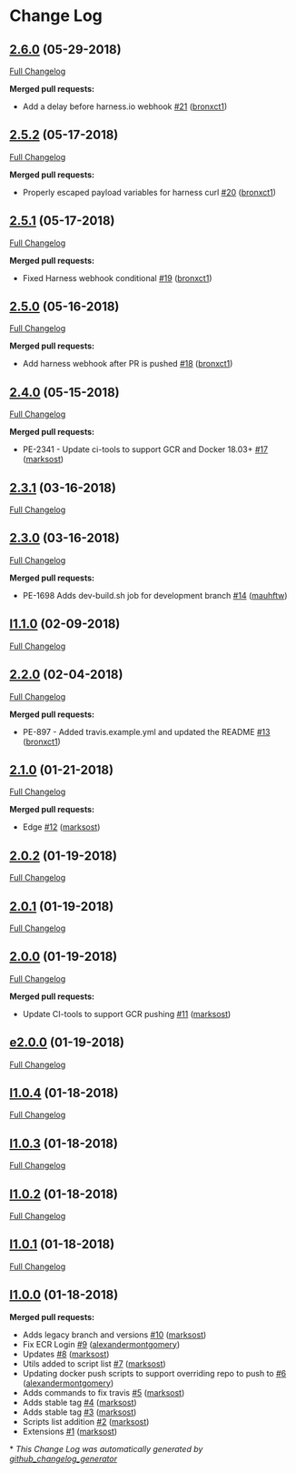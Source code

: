 # Change Log

## [2.6.0](https://github.com/soulcycle/ci-tools/tree/2.6.0) (05-29-2018)
[Full Changelog](https://github.com/soulcycle/ci-tools/compare/2.5.2...2.6.0)

**Merged pull requests:**

- Add a delay before harness.io webhook [\#21](https://github.com/soulcycle/ci-tools/pull/21) ([bronxct1](https://github.com/bronxct1))

## [2.5.2](https://github.com/soulcycle/ci-tools/tree/2.5.2) (05-17-2018)
[Full Changelog](https://github.com/soulcycle/ci-tools/compare/2.5.1...2.5.2)

**Merged pull requests:**

- Properly escaped payload variables for harness curl [\#20](https://github.com/soulcycle/ci-tools/pull/20) ([bronxct1](https://github.com/bronxct1))

## [2.5.1](https://github.com/soulcycle/ci-tools/tree/2.5.1) (05-17-2018)
[Full Changelog](https://github.com/soulcycle/ci-tools/compare/2.5.0...2.5.1)

**Merged pull requests:**

- Fixed Harness webhook conditional [\#19](https://github.com/soulcycle/ci-tools/pull/19) ([bronxct1](https://github.com/bronxct1))

## [2.5.0](https://github.com/soulcycle/ci-tools/tree/2.5.0) (05-16-2018)
[Full Changelog](https://github.com/soulcycle/ci-tools/compare/2.4.0...2.5.0)

**Merged pull requests:**

- Add harness webhook after PR is pushed [\#18](https://github.com/soulcycle/ci-tools/pull/18) ([bronxct1](https://github.com/bronxct1))

## [2.4.0](https://github.com/soulcycle/ci-tools/tree/2.4.0) (05-15-2018)
[Full Changelog](https://github.com/soulcycle/ci-tools/compare/2.3.1...2.4.0)

**Merged pull requests:**

- PE-2341 - Update ci-tools to support GCR and Docker 18.03+ [\#17](https://github.com/soulcycle/ci-tools/pull/17) ([marksost](https://github.com/marksost))

## [2.3.1](https://github.com/soulcycle/ci-tools/tree/2.3.1) (03-16-2018)
[Full Changelog](https://github.com/soulcycle/ci-tools/compare/2.3.0...2.3.1)

## [2.3.0](https://github.com/soulcycle/ci-tools/tree/2.3.0) (03-16-2018)
[Full Changelog](https://github.com/soulcycle/ci-tools/compare/l1.1.0...2.3.0)

**Merged pull requests:**

- PE-1698 Adds dev-build.sh job for development branch [\#14](https://github.com/soulcycle/ci-tools/pull/14) ([mauhftw](https://github.com/mauhftw))

## [l1.1.0](https://github.com/soulcycle/ci-tools/tree/l1.1.0) (02-09-2018)
[Full Changelog](https://github.com/soulcycle/ci-tools/compare/2.2.0...l1.1.0)

## [2.2.0](https://github.com/soulcycle/ci-tools/tree/2.2.0) (02-04-2018)
[Full Changelog](https://github.com/soulcycle/ci-tools/compare/2.1.0...2.2.0)

**Merged pull requests:**

- PE-897 - Added travis.example.yml and updated the README [\#13](https://github.com/soulcycle/ci-tools/pull/13) ([bronxct1](https://github.com/bronxct1))

## [2.1.0](https://github.com/soulcycle/ci-tools/tree/2.1.0) (01-21-2018)
[Full Changelog](https://github.com/soulcycle/ci-tools/compare/2.0.2...2.1.0)

**Merged pull requests:**

- Edge [\#12](https://github.com/soulcycle/ci-tools/pull/12) ([marksost](https://github.com/marksost))

## [2.0.2](https://github.com/soulcycle/ci-tools/tree/2.0.2) (01-19-2018)
[Full Changelog](https://github.com/soulcycle/ci-tools/compare/2.0.1...2.0.2)

## [2.0.1](https://github.com/soulcycle/ci-tools/tree/2.0.1) (01-19-2018)
[Full Changelog](https://github.com/soulcycle/ci-tools/compare/2.0.0...2.0.1)

## [2.0.0](https://github.com/soulcycle/ci-tools/tree/2.0.0) (01-19-2018)
[Full Changelog](https://github.com/soulcycle/ci-tools/compare/e2.0.0...2.0.0)

**Merged pull requests:**

- Update CI-tools to support GCR pushing [\#11](https://github.com/soulcycle/ci-tools/pull/11) ([marksost](https://github.com/marksost))

## [e2.0.0](https://github.com/soulcycle/ci-tools/tree/e2.0.0) (01-19-2018)
[Full Changelog](https://github.com/soulcycle/ci-tools/compare/l1.0.4...e2.0.0)

## [l1.0.4](https://github.com/soulcycle/ci-tools/tree/l1.0.4) (01-18-2018)
[Full Changelog](https://github.com/soulcycle/ci-tools/compare/l1.0.3...l1.0.4)

## [l1.0.3](https://github.com/soulcycle/ci-tools/tree/l1.0.3) (01-18-2018)
[Full Changelog](https://github.com/soulcycle/ci-tools/compare/l1.0.2...l1.0.3)

## [l1.0.2](https://github.com/soulcycle/ci-tools/tree/l1.0.2) (01-18-2018)
[Full Changelog](https://github.com/soulcycle/ci-tools/compare/l1.0.1...l1.0.2)

## [l1.0.1](https://github.com/soulcycle/ci-tools/tree/l1.0.1) (01-18-2018)
[Full Changelog](https://github.com/soulcycle/ci-tools/compare/l1.0.0...l1.0.1)

## [l1.0.0](https://github.com/soulcycle/ci-tools/tree/l1.0.0) (01-18-2018)
**Merged pull requests:**

- Adds legacy branch and versions [\#10](https://github.com/soulcycle/ci-tools/pull/10) ([marksost](https://github.com/marksost))
- Fix ECR Login [\#9](https://github.com/soulcycle/ci-tools/pull/9) ([alexandermontgomery](https://github.com/alexandermontgomery))
- Updates [\#8](https://github.com/soulcycle/ci-tools/pull/8) ([marksost](https://github.com/marksost))
- Utils added to script list [\#7](https://github.com/soulcycle/ci-tools/pull/7) ([marksost](https://github.com/marksost))
- Updating docker push scripts to support overriding repo to push to [\#6](https://github.com/soulcycle/ci-tools/pull/6) ([alexandermontgomery](https://github.com/alexandermontgomery))
- Adds commands to fix travis [\#5](https://github.com/soulcycle/ci-tools/pull/5) ([marksost](https://github.com/marksost))
- Adds stable tag [\#4](https://github.com/soulcycle/ci-tools/pull/4) ([marksost](https://github.com/marksost))
- Adds stable tag [\#3](https://github.com/soulcycle/ci-tools/pull/3) ([marksost](https://github.com/marksost))
- Scripts list addition [\#2](https://github.com/soulcycle/ci-tools/pull/2) ([marksost](https://github.com/marksost))
- Extensions [\#1](https://github.com/soulcycle/ci-tools/pull/1) ([marksost](https://github.com/marksost))



\* *This Change Log was automatically generated by [github_changelog_generator](https://github.com/skywinder/Github-Changelog-Generator)*